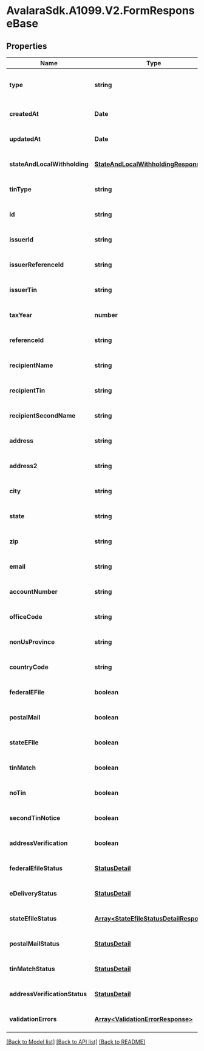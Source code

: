 # AvalaraSdk.A1099.V2.FormResponseBase

## Properties

Name | Type | Description | Notes
------------ | ------------- | ------------- | -------------
**type** | **string** |  | [optional] [readonly] [default to undefined]
**createdAt** | **Date** |  | [optional] [default to undefined]
**updatedAt** | **Date** |  | [optional] [default to undefined]
**stateAndLocalWithholding** | [**StateAndLocalWithholdingResponse**](StateAndLocalWithholdingResponse.md) |  | [optional] [default to undefined]
**tinType** | **string** |  | [optional] [default to undefined]
**id** | **string** |  | [optional] [default to undefined]
**issuerId** | **string** |  | [optional] [default to undefined]
**issuerReferenceId** | **string** |  | [optional] [default to undefined]
**issuerTin** | **string** |  | [optional] [default to undefined]
**taxYear** | **number** |  | [optional] [default to undefined]
**referenceId** | **string** |  | [optional] [default to undefined]
**recipientName** | **string** |  | [optional] [default to undefined]
**recipientTin** | **string** |  | [optional] [default to undefined]
**recipientSecondName** | **string** |  | [optional] [default to undefined]
**address** | **string** |  | [optional] [default to undefined]
**address2** | **string** |  | [optional] [default to undefined]
**city** | **string** |  | [optional] [default to undefined]
**state** | **string** |  | [optional] [default to undefined]
**zip** | **string** |  | [optional] [default to undefined]
**email** | **string** |  | [optional] [default to undefined]
**accountNumber** | **string** |  | [optional] [default to undefined]
**officeCode** | **string** |  | [optional] [default to undefined]
**nonUsProvince** | **string** |  | [optional] [default to undefined]
**countryCode** | **string** |  | [optional] [default to undefined]
**federalEFile** | **boolean** |  | [optional] [default to undefined]
**postalMail** | **boolean** |  | [optional] [default to undefined]
**stateEFile** | **boolean** |  | [optional] [default to undefined]
**tinMatch** | **boolean** |  | [optional] [default to undefined]
**noTin** | **boolean** |  | [optional] [default to undefined]
**secondTinNotice** | **boolean** |  | [optional] [default to undefined]
**addressVerification** | **boolean** |  | [optional] [default to undefined]
**federalEfileStatus** | [**StatusDetail**](StatusDetail.md) |  | [optional] [default to undefined]
**eDeliveryStatus** | [**StatusDetail**](StatusDetail.md) |  | [optional] [default to undefined]
**stateEfileStatus** | [**Array&lt;StateEfileStatusDetailResponse&gt;**](StateEfileStatusDetailResponse.md) |  | [optional] [default to undefined]
**postalMailStatus** | [**StatusDetail**](StatusDetail.md) |  | [optional] [default to undefined]
**tinMatchStatus** | [**StatusDetail**](StatusDetail.md) |  | [optional] [default to undefined]
**addressVerificationStatus** | [**StatusDetail**](StatusDetail.md) |  | [optional] [default to undefined]
**validationErrors** | [**Array&lt;ValidationErrorResponse&gt;**](ValidationErrorResponse.md) |  | [optional] [default to undefined]

[[Back to Model list]](../../../README.md#documentation-for-models) [[Back to API list]](../../../README.md#documentation-for-api-endpoints) [[Back to README]](../../../README.md)

